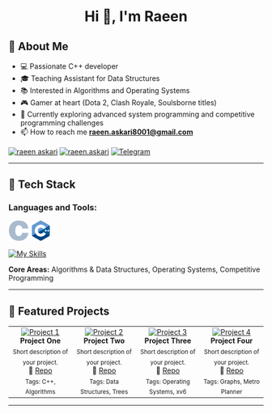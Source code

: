 <h1 align="center">Hi 👋, I'm Raeen</h1>

## 🚀 About Me  
- 💻 Passionate C++ developer  
- 🎓 Teaching Assistant for Data Structures  
- 📚 Interested in Algorithms and Operating Systems  
- 🎮 Gamer at heart (Dota 2, Clash Royale, Soulsborne titles)  
- 🌱 Currently exploring advanced system programming and competitive programming challenges
- 📫 How to reach me **raeen.askari8001@gmail.com**
<p align="left">
<a href="https://www.linkedin.com/in/raeen-askari-4b71262a0/" target="_blank"><img align="center" src="https://raw.githubusercontent.com/rahuldkjain/github-profile-readme-generator/master/src/images/icons/Social/linked-in-alt.svg" alt="raeen askari" height="30" width="40" /></a>
<a href="https://instagram.com/raeen.askari" target="blank"><img align="center" src="https://raw.githubusercontent.com/rahuldkjain/github-profile-readme-generator/master/src/images/icons/Social/instagram.svg" alt="raeen.askari" height="30" width="40" /></a>
<a href="https://t.me/MrSigrun" target="_blank"><img align="center" src="https://cdn.simpleicons.org/telegram/26A5E4" alt="Telegram" height="30" width="40" /></a>
</p>

---

## 🔧 Tech Stack  
<h3 align="left">Languages and Tools:</h3>
<p align="left"> 
<a href="https://www.cprogramming.com/" target="_blank" rel="noreferrer"> <img src="https://raw.githubusercontent.com/devicons/devicon/master/icons/c/c-original.svg" alt="c" width="40" height="40"/></a> 
<a href="https://www.w3schools.com/cpp/" target="_blank" rel="noreferrer"> <img src="https://raw.githubusercontent.com/devicons/devicon/master/icons/cplusplus/cplusplus-original.svg" alt="cplusplus" width="40" height="40"/></a> 
</p>

[![My Skills](https://skillicons.dev/icons?i=docker,git,github,vscode)](https://skillicons.dev)

**Core Areas:** Algorithms & Data Structures, Operating Systems, Competitive Programming  

---

## 📌 Featured Projects  
<table>
  <tr>
    <td align="center" width="25%">
      <a href="https://github.com/yourusername/project1">
        <img src="https://via.placeholder.com/300x200.png?text=Project+1"
             alt="Project 1"
             style="width:100%; height:200px; object-fit:cover;"/>
      </a>
      <br/>
      <b>Project One</b><br/>
      <sub>Short description of your project.</sub><br/>
      🔗 <a href="https://github.com/yourusername/project1">Repo</a>
      <br/>
      <sub>Tags: C++, Algorithms</sub>
    </td>
    <td align="center" width="25%">
      <a href="https://github.com/yourusername/project2">
        <img src="https://via.placeholder.com/300x200.png?text=Project+2"
             alt="Project 2"
             style="width:100%; height:200px; object-fit:cover;"/>
      </a>
      <br/>
      <b>Project Two</b><br/>
      <sub>Short description of your project.</sub><br/>
      🔗 <a href="https://github.com/yourusername/project2">Repo</a>
      <br/>
      <sub>Tags: Data Structures, Trees</sub>
    </td>
    <td align="center" width="25%">
      <a href="https://github.com/yourusername/project3">
        <img src="https://via.placeholder.com/300x200.png?text=Project+3"
             alt="Project 3"
             style="width:100%; height:200px; object-fit:cover;"/>
      </a>
      <br/>
      <b>Project Three</b><br/>
      <sub>Short description of your project.</sub><br/>
      🔗 <a href="https://github.com/yourusername/project3">Repo</a>
      <br/>
      <sub>Tags: Operating Systems, xv6</sub>
    </td>
    <td align="center" width="25%">
      <a href="https://github.com/yourusername/project4">
        <img src="https://via.placeholder.com/300x200.png?text=Project+4"
             alt="Project 4"
             style="width:100%; height:200px; object-fit:cover;"/>
      </a>
      <br/>
      <b>Project Four</b><br/>
      <sub>Short description of your project.</sub><br/>
      🔗 <a href="https://github.com/yourusername/project4">Repo</a>
      <br/>
      <sub>Tags: Graphs, Metro Planner</sub>
    </td>
  </tr>
</table>

---

